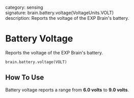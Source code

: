 category: sensing  
signature: brain.battery.voltage(VoltageUnits.VOLT)  
description: Reports the voltage of the EXP Brain's battery.

# Battery Voltage

Reports the voltage of the EXP Brain's battery.

```don
brain.battery.voltage(VOLT)
```

## How To Use
Battery voltage reports a range from **6.0 volts** to **9.0 volts**.
	
<advanced>
</advanced>
